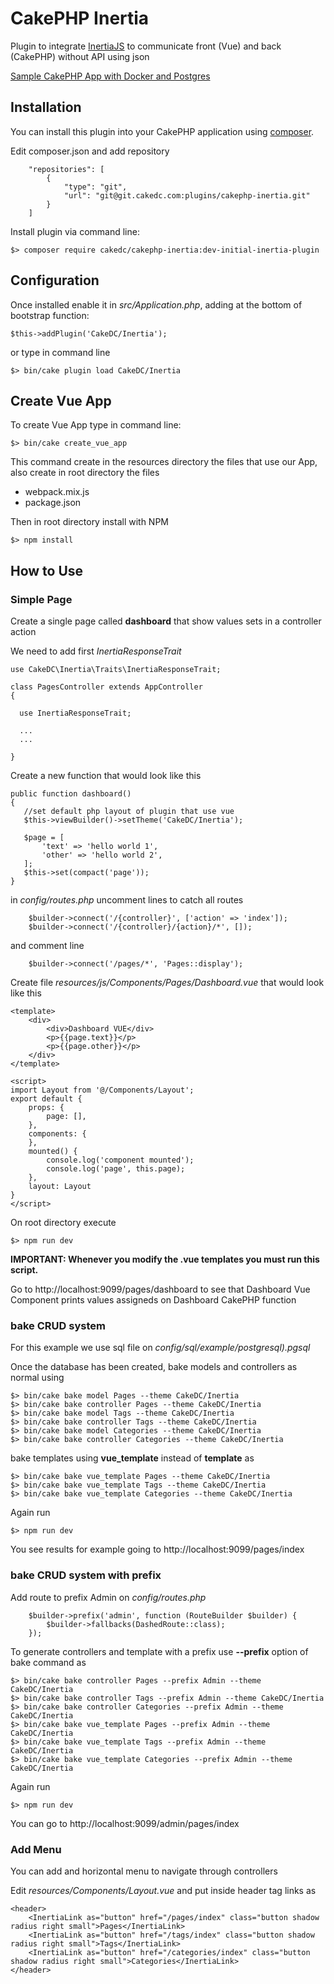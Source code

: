 # CakePHP Inertia
Plugin to integrate [InertiaJS](https://inertiajs.com/) to communicate front (Vue) and back (CakePHP) without API using json

<a href="docs/initial.md">Sample CakePHP App with Docker and Postgres</a>

## Installation

You can install this plugin into your CakePHP application using [composer](https://getcomposer.org).

Edit composer.json and add repository

```
    "repositories": [
        {
            "type": "git",
            "url": "git@git.cakedc.com:plugins/cakephp-inertia.git"
        }
    ]
```

Install plugin via command line:

```
$> composer require cakedc/cakephp-inertia:dev-initial-inertia-plugin
```

## Configuration

Once installed enable it in *src/Application.php*, adding at the bottom of bootstrap function:

```
$this->addPlugin('CakeDC/Inertia');
```

or type in command line

```
$> bin/cake plugin load CakeDC/Inertia
```

## Create Vue App

To create Vue App type in command line:

```
$> bin/cake create_vue_app
```

This command create in the resources directory the files that use our App, also create in root directory the files
- webpack.mix.js
- package.json

Then in root directory install with NPM

```
$> npm install
```

## How to Use

### Simple Page

Create a single page called **dashboard** that show values sets in a controller action 

We need to add first *InertiaResponseTrait*

```
use CakeDC\Inertia\Traits\InertiaResponseTrait;
  
class PagesController extends AppController
{

  use InertiaResponseTrait;
  
  ...
  ...
  
}
```

Create a new function that would look like this

```
public function dashboard()
{  
   //set default php layout of plugin that use vue
   $this->viewBuilder()->setTheme('CakeDC/Inertia');     

   $page = [
       'text' => 'hello world 1',
       'other' => 'hello world 2',
   ];
   $this->set(compact('page'));
}
```  

in *config/routes.php* uncomment lines to catch all routes

```
    $builder->connect('/{controller}', ['action' => 'index']);
    $builder->connect('/{controller}/{action}/*', []);
```

and comment line

```
    $builder->connect('/pages/*', 'Pages::display');
```

Create file *resources/js/Components/Pages/Dashboard.vue* that would look like this

```
<template>
    <div>
        <div>Dashboard VUE</div>
        <p>{{page.text}}</p>
        <p>{{page.other}}</p>
    </div>
</template>

<script>
import Layout from '@/Components/Layout';
export default {
    props: {
        page: [],
    },
    components: {
    },
    mounted() {
        console.log('component mounted');
        console.log('page', this.page);
    },
    layout: Layout
}
</script>
```

On root directory execute

```
$> npm run dev
```

**IMPORTANT: Whenever you modify the .vue templates you must run this script.**

Go to http://localhost:9099/pages/dashboard to see that Dashboard Vue Component prints values assigneds on Dashboard CakePHP function  

### bake CRUD system

For this example we use sql file on *config/sql/example/postgresql).pgsql*

Once the database has been created, bake models and controllers as normal using

```
$> bin/cake bake model Pages --theme CakeDC/Inertia
$> bin/cake bake controller Pages --theme CakeDC/Inertia
$> bin/cake bake model Tags --theme CakeDC/Inertia
$> bin/cake bake controller Tags --theme CakeDC/Inertia
$> bin/cake bake model Categories --theme CakeDC/Inertia
$> bin/cake bake controller Categories --theme CakeDC/Inertia
```

bake templates using **vue_template** instead of **template** as

```
$> bin/cake bake vue_template Pages --theme CakeDC/Inertia
$> bin/cake bake vue_template Tags --theme CakeDC/Inertia
$> bin/cake bake vue_template Categories --theme CakeDC/Inertia
```

Again run

```
$> npm run dev
```

You see results for example going to http://localhost:9099/pages/index

### bake CRUD system with prefix

Add route to prefix Admin on *config/routes.php*

```
    $builder->prefix('admin', function (RouteBuilder $builder) {
        $builder->fallbacks(DashedRoute::class);
    });
```

To generate controllers and template with a prefix use **--prefix** option of bake command as

```
$> bin/cake bake controller Pages --prefix Admin --theme CakeDC/Inertia
$> bin/cake bake controller Tags --prefix Admin --theme CakeDC/Inertia
$> bin/cake bake controller Categories --prefix Admin --theme CakeDC/Inertia
$> bin/cake bake vue_template Pages --prefix Admin --theme CakeDC/Inertia
$> bin/cake bake vue_template Tags --prefix Admin --theme CakeDC/Inertia
$> bin/cake bake vue_template Categories --prefix Admin --theme CakeDC/Inertia
```

Again run

```
$> npm run dev
```

You can go to http://localhost:9099/admin/pages/index

### Add Menu

You can add and horizontal menu to navigate through controllers

Edit *resources/Components/Layout.vue* and put inside header tag links as

```
<header>
    <InertiaLink as="button" href="/pages/index" class="button shadow radius right small">Pages</InertiaLink>
    <InertiaLink as="button" href="/tags/index" class="button shadow radius right small">Tags</InertiaLink>
    <InertiaLink as="button" href="/categories/index" class="button shadow radius right small">Categories</InertiaLink>
</header>
```